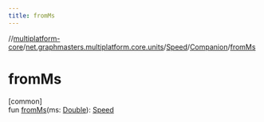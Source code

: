 ```yaml
---
title: fromMs
---
```

//[multiplatform-core](../../../../index.html)/[net.graphmasters.multiplatform.core.units](../../index.html)/[Speed](../index.html)/[Companion](index.html)/[fromMs](from-ms.html)



# fromMs



[common]\
fun [fromMs](from-ms.html)(ms: [Double](https://kotlinlang.org/api/latest/jvm/stdlib/kotlin/-double/index.html)): [Speed](../index.html)




